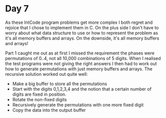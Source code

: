 # Day 7

As these IntCode program problems get more complex I both regret and rejoice that I chose to implement them in C. On the plus side I don't have to worry about what data structure to use or how to represent the problem as it's all memory buffers and arrays. On the downside, it's all memory buffers and arrays!

Part 1 caught me out as at first I missed the requirement the phases were permutations of 0..4, not all 10,000 combinations of 5 digits. When I realised the test programs were not giving the right answers I then had to work out how to generate permutations with just memory buffers and arrays. The recursive solution worked out quite well:

* Make a big buffer to store all the permutations
* Start with the digits 0,1,2,3,4 and the notion that a certain number of digits are fixed in position.
* Rotate the non-fixed digits
* Recursively generate the permutations with one more fixed digit
* Copy the data into the output buffer
